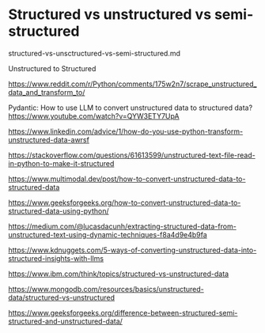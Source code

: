 # Structured vs unstructured vs semi-structured

structured-vs-unsctructured-vs-semi-structured.md

Unstructured to Structured

https://www.reddit.com/r/Python/comments/175w2n7/scrape_unstructured_data_and_transform_to/

Pydantic: How to use LLM to convert unstructured data to structured data?
    https://www.youtube.com/watch?v=QYW3ETY7UpA

https://www.linkedin.com/advice/1/how-do-you-use-python-transform-unstructured-data-awrsf

https://stackoverflow.com/questions/61613599/unstructured-text-file-read-in-python-to-make-it-structured

https://www.multimodal.dev/post/how-to-convert-unstructured-data-to-structured-data

https://www.geeksforgeeks.org/how-to-convert-unstructured-data-to-structured-data-using-python/

https://medium.com/@lucasdacunh/extracting-structured-data-from-unstructured-text-using-dynamic-techniques-f8a4d9e4b9fa

https://www.kdnuggets.com/5-ways-of-converting-unstructured-data-into-structured-insights-with-llms

https://www.ibm.com/think/topics/structured-vs-unstructured-data

https://www.mongodb.com/resources/basics/unstructured-data/structured-vs-unstructured

https://www.geeksforgeeks.org/difference-between-structured-semi-structured-and-unstructured-data/


